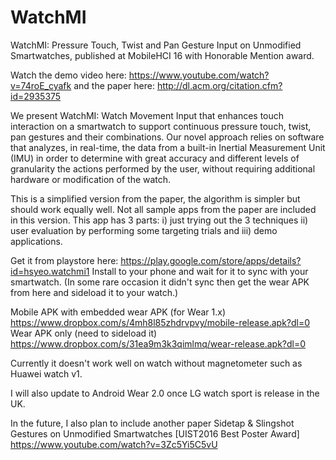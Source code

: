 # WatchMI
WatchMI: Pressure Touch, Twist and Pan Gesture Input on Unmodified Smartwatches, published at MobileHCI 16 with Honorable Mention award.

Watch the demo video here: https://www.youtube.com/watch?v=74roE_cyafk and the paper here: http://dl.acm.org/citation.cfm?id=2935375

We present WatchMI: Watch Movement Input that enhances touch interaction on a smartwatch to support continuous pressure touch, twist, pan gestures and their combinations. Our novel approach relies on software that analyzes, in real-time, the data from a built-in Inertial Measurement Unit (IMU) in order to determine with great accuracy and different levels of granularity the actions performed by the user, without requiring additional hardware or modification of the watch.

This is a simplified version from the paper, the algorithm is simpler but should work equally well.
Not all sample apps from the paper are included in this version.
This app has 3 parts: i) just trying out the 3 techniques ii) user evaluation by performing some targeting trials and iii) demo applications.

Get it from playstore here: https://play.google.com/store/apps/details?id=hsyeo.watchmi1
Install to your phone and wait for it to sync with your smartwatch.
(In some rare occasion it didn't sync then get the wear APK from here and sideload it to your watch.)

Mobile APK with embedded wear APK (for Wear 1.x) https://www.dropbox.com/s/4mh8l85zhdrvpvy/mobile-release.apk?dl=0
Wear APK only (need to sideload it) https://www.dropbox.com/s/31ea9m3k3qimlmq/wear-release.apk?dl=0

Currently it doesn't work well on watch without magnetometer such as Huawei watch v1.

I will also update to Android Wear 2.0 once LG watch sport is release in the UK.

In the future, I also plan to include another paper Sidetap & Slingshot Gestures on Unmodified Smartwatches [UIST2016 Best Poster Award]   https://www.youtube.com/watch?v=3Zc5Yi5C5vU
